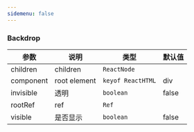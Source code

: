 ```yaml
---
sidemenu: false
---
```


### Backdrop

| 参数	|说明	|类型	|默认值
| --- | --- | --- | ---
| children | children | `ReactNode` |
| component | root element | `keyof ReactHTML` | div
| invisible | 透明 | `boolean` | false
| rootRef | ref | `Ref` |
| visible | 是否显示 | `boolean` | false
